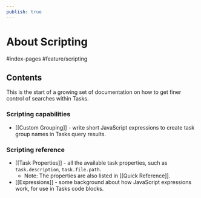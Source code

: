 ```yaml
---
publish: true
---
```


# About Scripting

<span class="related-pages">#index-pages #feature/scripting</span>

## Contents

This is the start of a growing set of documentation on how to get finer control of searches within Tasks.

### Scripting capabilities

- [[Custom Grouping]] - write short JavaScript expressions to create task group names in Tasks query results.

### Scripting reference

- [[Task Properties]] - all the available task properties, such as `task.description`,  `task.file.path`.
  - Note: The properties are also listed in [[Quick Reference]].
- [[Expressions]] - some background about how JavaScript expressions work, for use in Tasks code blocks.
